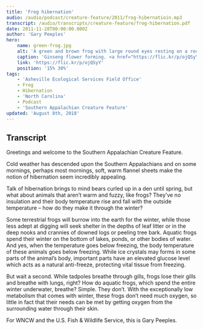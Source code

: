 ```yaml
---
title: 'Frog hibernation'
audio: /audio/podcast/creature-feature/2011/frog-hibernatioin.mp3
transcript: /audio/transcripts/creature-feature/frog-hibernation.pdf
date: 2011-11-28T00:00:00.000Z
author: 'Gary Peeples'
hero:
    name: green-frog.jpg
    alt: 'A green and brown frog with large round eyes resting on a rock.'
    caption: 'Ginseng flower forming. <a href="https://flic.kr/p/ojQSyY">Photo</a> by Courtney Celley, USFWS.'
    link: 'https://flic.kr/p/ojQSyY'
    position: '15% 30%'
tags:
    - 'Asheville Ecological Services Field Office'
    - Frog
    - Hibernation
    - 'North Carolina'
    - Podcast
    - 'Southern Appalachian Creature Feature'
updated: 'August 8th, 2018'
---
```


## Transcript

Greetings and welcome to the Southern Appalachian Creature Feature.

Cold weather has descended upon the Southern Appalachians and on some mornings, perhaps most mornings, soft, warm flannel sheets make the notion of hibernation seem incredibly appealing.

Talk of hibernation brings to mind bears curled up in a den until spring, but what about animals that aren’t warm and fuzzy, like frogs? They’ve no insulation and their body temperature rise and fall with the outside temperature – how do they make it through the winter?

Some terrestrial frogs will burrow into the earth for the winter, while those less adept at digging will seek shelter in the depths of leaf litter or in the deep nooks and crannies of downed logs or peeling tree bark. Aquatic frogs spend their winter on the bottom of lakes, ponds, or other bodies of water. And yes, when the temperature goes below freezing, the body temperature of these animals goes below freezing. While ice crystals may forms in some parts of the animal’s body, important parts have an elevated glucose level which acts as a natural anti-freeze, protecting vital tissue from freezing.

But wait a second. While tadpoles breathe through gills, frogs lose their gills and breathe with lungs, right? How do aquatic frogs, which spend the entire winter underwater, breathe? Simple. They don’t. With the exceptionally low metabolism that comes with winter, these frogs don’t need much oxygen, so little in fact that their needs can be met by getting oxygen from the surrounding water through their skin.

For WNCW and the U.S. Fish & Wildlife Service, this is Gary Peeples.
